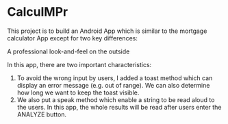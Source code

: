 # CalculMPr 
This project is to build an Android App which is similar to the mortgage calculator App except for two key differences:

A professional look-and-feel on the outside 

In this app, there are two important characteristics:
1.	To avoid the wrong input by users, I added a toast method which can display an error message (e.g. out of range). We can also determine how long we want to keep the toast visible. 
2.	We also put a speak method which enable a string to be read aloud to the users. 
    In this app,  the whole results will be read after users enter the ANALYZE button.
